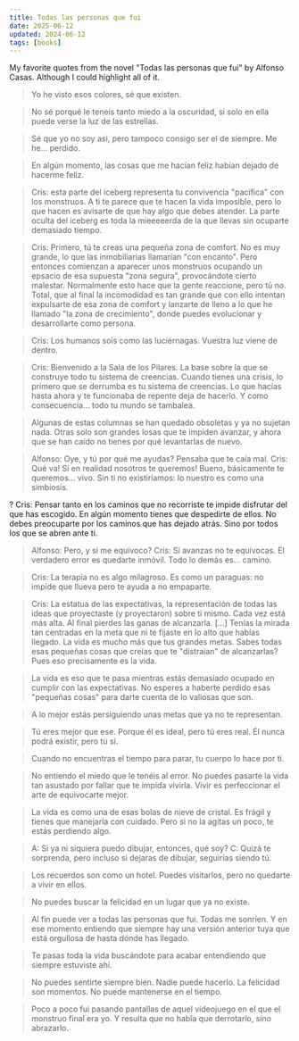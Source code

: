 ```yaml
---
title: Todas las personas que fui
date: 2025-06-12
updated: 2024-06-12
tags: [books]
---
```


My favorite quotes from the novel "Todas las personas que fui" by Alfonso Casas. Although I could highlight all of it.

> Yo he visto esos colores, sé que existen.

> No sé porqué le teneis tanto miedo a la oscuridad, si solo en ella puede verse la luz de las estrellas.

> Sé que yo no soy asi, pero tampoco consigo ser el de siempre. Me he... perdido.

> En algún momento, las cosas que me hacían feliz habían dejado de hacerme feliz.

> Cris: esta parte del iceberg representa tu convivencia "pacífica" con los monstruos. A ti te parece que te hacen la vida imposible, pero lo que hacen es avisarte de que hay algo que debes atender. La parte oculta del iceberg es toda la mieeeeerda de la que llevas sin ocuparte demasiado tiempo.

> Cris: Primero, tú te creas una pequeña zona de comfort. No es muy grande, lo que las inmobiliarias llamarían "con encanto". Pero entonces comienzan a aparecer unos monstruos ocupando un epsacio de esa supuesta "zona segura", provocándote cierto malestar. Normalmente esto hace que la gente reaccione, pero tú no. Total, que al final la incomodidad es tan grande que con ello intentan expulsarte de esa zona de comfort y lanzarte de lleno a lo que he llamado "la zona de crecimiento", donde puedes evolucionar y desarrollarte como persona.

> Cris: Los humanos sois como las luciérnagas. Vuestra luz viene de dentro.

> Cris: Bienvenido a la Sala de los Pilares. La base sobre la que se construye todo tu sistema de creencias. Cuando tienes una crisis, lo primero que se derrumba es tu sistema de creencias. Lo que hacías hasta ahora y te funcionaba de repente deja de hacerlo. Y como consecuencia... todo tu mundo se tambalea.

> Algunas de estas columnas se han quedado obsoletas y ya no sujetan nada. Otras solo son grandes losas que te impiden avanzar, y ahora que se han caído no tienes por qué levantarlas de nuevo.

> Alfonso: Oye, y tú por qué me ayudas? Pensaba que te caía mal.
    Cris: Qué va! Si en realidad nosotros te queremos! Bueno, básicamente te queremos... vivo. Sin ti no existiríamos: lo nuestro es como una simbiosis.

? Cris: Pensar tanto en los caminos que no recorriste te impide disfrutar del que has escogido. En algún momento tienes que despedirte de ellos. No debes preocuparte por los caminos que has dejado atrás. Sino por todos los que se abren ante ti.

> Alfonso: Pero, y si me equivoco?
    Cris: Si avanzas no te equivocas. El verdadero error es quedarte inmóvil. Todo lo demás es... camino.

> Cris: La terapia no es algo milagroso. Es como un paraguas: no impide que llueva pero te ayuda a no empaparte.

> Cris: La estatua de las expectativas, la representación de todas las ideas que proyectaste (y proyectaron) sobre ti mismo. Cada vez está más alta. Al final pierdes las ganas de alcanzarla. [...] Tenías la mirada tan centradas en la meta que ni te fijaste en lo alto que habías llegado. La vida es mucho más que tus grandes metas. Sabes todas esas pequeñas cosas que creías que te "distraían" de alcanzarlas? Pues eso precisamente es la vida.

> La vida es eso que te pasa mientras estás demasiado ocupado en cumplir con las expectativas. No esperes a haberte perdido esas "pequeñas cosas" para darte cuenta de lo valiosas que son.

> A lo mejor estás persiguiendo unas metas que ya no te representan.

> Tú eres mejor que ese. Porque él es ideal, pero tú eres real. Él nunca podrá existir, pero tú sí.

> Cuando no encuentras el tiempo para parar, tu cuerpo lo hace por ti.

> No entiendo el miedo que le tenéis al error. No puedes pasarte la vida tan asustado por fallar que te impida vivirla. Vivir es perfeccionar el arte de equivocarte mejor.

> La vida es como una de esas bolas de nieve de cristal. Es frágil y tienes que manejarla con cuidado. Pero si no la agitas un poco, te estás perdiendo algo.

> A: Si ya ni siquiera puedo dibujar, entonces, qué soy?
    C: Quizá te sorprenda, pero incluso si dejaras de dibujar, seguirías siendo tú.

> Los recuerdos son como un hotel. Puedes visitarlos, pero no quedarte a vivir en ellos.

> No puedes buscar la felicidad en un lugar que ya no existe.

> Al fin puede ver a todas las personas que fui. Todas me sonríen. Y en ese momento entiendo que siempre hay una versión anterior tuya que está orgullosa de hasta dónde has llegado.

> Te pasas toda la vida buscándote para acabar entendiendo que siempre estuviste ahí.

> No puedes sentirte siempre bien. Nadie puede hacerlo. La felicidad son momentos. No puede mantenerse en el tiempo.

> Poco a poco fui pasando pantallas de aquel videojuego en el que el monstruo final era yo. Y resulta que no habîa que derrotarlo, sino abrazarlo.
